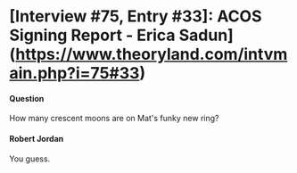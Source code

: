 # [Interview #75, Entry #33]: ACOS Signing Report - Erica Sadun](https://www.theoryland.com/intvmain.php?i=75#33)

#### Question

How many crescent moons are on Mat's funky new ring?

#### Robert Jordan

You guess.

